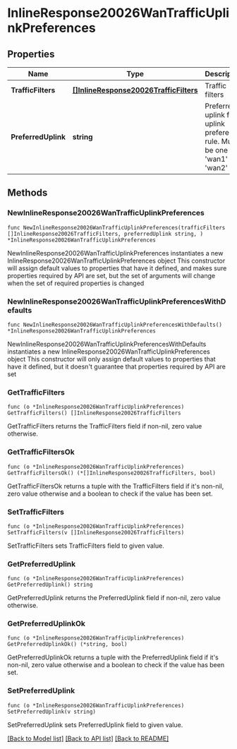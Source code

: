 # InlineResponse20026WanTrafficUplinkPreferences

## Properties

Name | Type | Description | Notes
------------ | ------------- | ------------- | -------------
**TrafficFilters** | [**[]InlineResponse20026TrafficFilters**](InlineResponse20026TrafficFilters.md) | Traffic filters | 
**PreferredUplink** | **string** | Preferred uplink for uplink preference rule. Must be one of: &#39;wan1&#39; or &#39;wan2&#39; | 

## Methods

### NewInlineResponse20026WanTrafficUplinkPreferences

`func NewInlineResponse20026WanTrafficUplinkPreferences(trafficFilters []InlineResponse20026TrafficFilters, preferredUplink string, ) *InlineResponse20026WanTrafficUplinkPreferences`

NewInlineResponse20026WanTrafficUplinkPreferences instantiates a new InlineResponse20026WanTrafficUplinkPreferences object
This constructor will assign default values to properties that have it defined,
and makes sure properties required by API are set, but the set of arguments
will change when the set of required properties is changed

### NewInlineResponse20026WanTrafficUplinkPreferencesWithDefaults

`func NewInlineResponse20026WanTrafficUplinkPreferencesWithDefaults() *InlineResponse20026WanTrafficUplinkPreferences`

NewInlineResponse20026WanTrafficUplinkPreferencesWithDefaults instantiates a new InlineResponse20026WanTrafficUplinkPreferences object
This constructor will only assign default values to properties that have it defined,
but it doesn't guarantee that properties required by API are set

### GetTrafficFilters

`func (o *InlineResponse20026WanTrafficUplinkPreferences) GetTrafficFilters() []InlineResponse20026TrafficFilters`

GetTrafficFilters returns the TrafficFilters field if non-nil, zero value otherwise.

### GetTrafficFiltersOk

`func (o *InlineResponse20026WanTrafficUplinkPreferences) GetTrafficFiltersOk() (*[]InlineResponse20026TrafficFilters, bool)`

GetTrafficFiltersOk returns a tuple with the TrafficFilters field if it's non-nil, zero value otherwise
and a boolean to check if the value has been set.

### SetTrafficFilters

`func (o *InlineResponse20026WanTrafficUplinkPreferences) SetTrafficFilters(v []InlineResponse20026TrafficFilters)`

SetTrafficFilters sets TrafficFilters field to given value.


### GetPreferredUplink

`func (o *InlineResponse20026WanTrafficUplinkPreferences) GetPreferredUplink() string`

GetPreferredUplink returns the PreferredUplink field if non-nil, zero value otherwise.

### GetPreferredUplinkOk

`func (o *InlineResponse20026WanTrafficUplinkPreferences) GetPreferredUplinkOk() (*string, bool)`

GetPreferredUplinkOk returns a tuple with the PreferredUplink field if it's non-nil, zero value otherwise
and a boolean to check if the value has been set.

### SetPreferredUplink

`func (o *InlineResponse20026WanTrafficUplinkPreferences) SetPreferredUplink(v string)`

SetPreferredUplink sets PreferredUplink field to given value.



[[Back to Model list]](../README.md#documentation-for-models) [[Back to API list]](../README.md#documentation-for-api-endpoints) [[Back to README]](../README.md)


